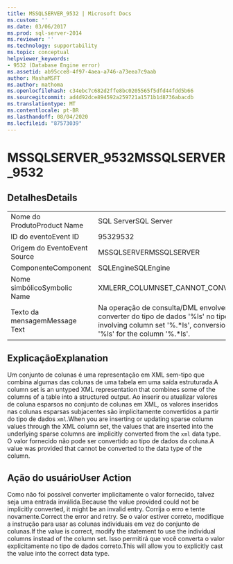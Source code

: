 ```yaml
---
title: MSSQLSERVER_9532 | Microsoft Docs
ms.custom: ''
ms.date: 03/06/2017
ms.prod: sql-server-2014
ms.reviewer: ''
ms.technology: supportability
ms.topic: conceptual
helpviewer_keywords:
- 9532 (Database Engine error)
ms.assetid: ab95cce8-4f97-4aea-a746-a73eea7c9aab
author: MashaMSFT
ms.author: mathoma
ms.openlocfilehash: c34ebc7c682d2ffe8bc0205565f5dfd44fdd5b66
ms.sourcegitcommit: ad4d92dce894592a259721a1571b1d8736abacdb
ms.translationtype: MT
ms.contentlocale: pt-BR
ms.lasthandoff: 08/04/2020
ms.locfileid: "87573039"
---
```

# <a name="mssqlserver_9532"></a><span data-ttu-id="a217e-102">MSSQLSERVER_9532</span><span class="sxs-lookup"><span data-stu-id="a217e-102">MSSQLSERVER_9532</span></span>
    
## <a name="details"></a><span data-ttu-id="a217e-103">Detalhes</span><span class="sxs-lookup"><span data-stu-id="a217e-103">Details</span></span>  
  
|||  
|-|-|  
|<span data-ttu-id="a217e-104">Nome do Produto</span><span class="sxs-lookup"><span data-stu-id="a217e-104">Product Name</span></span>|<span data-ttu-id="a217e-105">SQL Server</span><span class="sxs-lookup"><span data-stu-id="a217e-105">SQL Server</span></span>|  
|<span data-ttu-id="a217e-106">ID do evento</span><span class="sxs-lookup"><span data-stu-id="a217e-106">Event ID</span></span>|<span data-ttu-id="a217e-107">9532</span><span class="sxs-lookup"><span data-stu-id="a217e-107">9532</span></span>|  
|<span data-ttu-id="a217e-108">Origem do Evento</span><span class="sxs-lookup"><span data-stu-id="a217e-108">Event Source</span></span>|<span data-ttu-id="a217e-109">MSSQLSERVER</span><span class="sxs-lookup"><span data-stu-id="a217e-109">MSSQLSERVER</span></span>|  
|<span data-ttu-id="a217e-110">Componente</span><span class="sxs-lookup"><span data-stu-id="a217e-110">Component</span></span>|<span data-ttu-id="a217e-111">SQLEngine</span><span class="sxs-lookup"><span data-stu-id="a217e-111">SQLEngine</span></span>|  
|<span data-ttu-id="a217e-112">Nome simbólico</span><span class="sxs-lookup"><span data-stu-id="a217e-112">Symbolic Name</span></span>|<span data-ttu-id="a217e-113">XMLERR_COLUMNSET_CANNOT_CONVERT_FROM_TO</span><span class="sxs-lookup"><span data-stu-id="a217e-113">XMLERR_COLUMNSET_CANNOT_CONVERT_FROM_TO</span></span>|  
|<span data-ttu-id="a217e-114">Texto da mensagem</span><span class="sxs-lookup"><span data-stu-id="a217e-114">Message Text</span></span>|<span data-ttu-id="a217e-115">Na operação de consulta/DML envolvendo o conjunto de colunas '%.\*ls', houve falha na conversão ao converter do tipo de dados '%ls' no tipo de dados '%ls' da coluna '%.\*ls'.</span><span class="sxs-lookup"><span data-stu-id="a217e-115">In the query/DML operation involving  column set '%.\*ls', conversion failed when converting from the data type '%ls' to the data type '%ls' for the column '%.\*ls'.</span></span>|  
  
## <a name="explanation"></a><span data-ttu-id="a217e-116">Explicação</span><span class="sxs-lookup"><span data-stu-id="a217e-116">Explanation</span></span>  
 <span data-ttu-id="a217e-117">Um conjunto de colunas é uma representação em XML sem-tipo que combina algumas das colunas de uma tabela em uma saída estruturada.</span><span class="sxs-lookup"><span data-stu-id="a217e-117">A column set is an untyped XML representation that combines some of the columns of a table into a structured output.</span></span> <span data-ttu-id="a217e-118">Ao inserir ou atualizar valores de coluna esparsos no conjunto de colunas em XML, os valores inseridos nas colunas esparsas subjacentes são implicitamente convertidos a partir do tipo de dados `xml`.</span><span class="sxs-lookup"><span data-stu-id="a217e-118">When you are inserting or updating sparse column values through the XML column set, the values that are inserted into the underlying sparse columns are implicitly converted from the `xml` data type.</span></span> <span data-ttu-id="a217e-119">O valor fornecido não pode ser convertido ao tipo de dados da coluna.</span><span class="sxs-lookup"><span data-stu-id="a217e-119">A value was provided that cannot be converted to the data type of the column.</span></span>  
  
## <a name="user-action"></a><span data-ttu-id="a217e-120">Ação do usuário</span><span class="sxs-lookup"><span data-stu-id="a217e-120">User Action</span></span>  
 <span data-ttu-id="a217e-121">Como não foi possível converter implicitamente o valor fornecido, talvez seja uma entrada inválida.</span><span class="sxs-lookup"><span data-stu-id="a217e-121">Because the value provided could not be implicitly converted, it might be an invalid entry.</span></span> <span data-ttu-id="a217e-122">Corrija o erro e tente novamente.</span><span class="sxs-lookup"><span data-stu-id="a217e-122">Correct the error and retry.</span></span> <span data-ttu-id="a217e-123">Se o valor estiver correto, modifique a instrução para usar as colunas individuais em vez do conjunto de colunas.</span><span class="sxs-lookup"><span data-stu-id="a217e-123">If the value is correct, modify the statement to use the individual columns instead of the column set.</span></span> <span data-ttu-id="a217e-124">Isso permitirá que você converta o valor explicitamente no tipo de dados correto.</span><span class="sxs-lookup"><span data-stu-id="a217e-124">This will allow you to explicitly cast the value into the correct data type.</span></span>  
  
  
